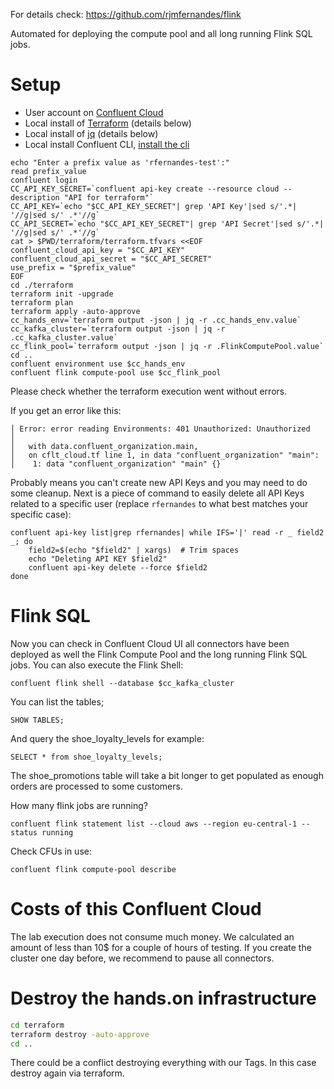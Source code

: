 For details check: https://github.com/rjmfernandes/flink

Automated for deploying the compute pool and all long running Flink SQL jobs.

# Setup

- User account on [Confluent Cloud](https://www.confluent.io/confluent-cloud/tryfree)
- Local install of [Terraform](https://www.terraform.io) (details below)
- Local install of [jq](https://jqlang.github.io/jq/download) (details below)
- Local install Confluent CLI, [install the cli](https://docs.confluent.io/confluent-cli/current/install.html) 

```shell
echo "Enter a prefix value as 'rfernandes-test':"
read prefix_value
confluent login
CC_API_KEY_SECRET=`confluent api-key create --resource cloud --description "API for terraform"`
CC_API_KEY=`echo "$CC_API_KEY_SECRET"| grep 'API Key'|sed s/'.*| '//g|sed s/' .*'//g`
CC_API_SECRET=`echo "$CC_API_KEY_SECRET"| grep 'API Secret'|sed s/'.*| '//g|sed s/' .*'//g`
cat > $PWD/terraform/terraform.tfvars <<EOF
confluent_cloud_api_key = "$CC_API_KEY"
confluent_cloud_api_secret = "$CC_API_SECRET"
use_prefix = "$prefix_value"
EOF
cd ./terraform
terraform init -upgrade
terraform plan
terraform apply -auto-approve
cc_hands_env=`terraform output -json | jq -r .cc_hands_env.value`
cc_kafka_cluster=`terraform output -json | jq -r .cc_kafka_cluster.value`
cc_flink_pool=`terraform output -json | jq -r .FlinkComputePool.value`
cd ..
confluent environment use $cc_hands_env
confluent flink compute-pool use $cc_flink_pool
```

Please check whether the terraform execution went without errors.

If you get an error like this:

```
│ Error: error reading Environments: 401 Unauthorized: Unauthorized
│ 
│   with data.confluent_organization.main,
│   on cflt_cloud.tf line 1, in data "confluent_organization" "main":
│    1: data "confluent_organization" "main" {}
```

Probably means you can't create new API Keys and you may need to do some cleanup. Next is a piece of command to easily delete all API Keys related to a specific user (replace `rfernandes` to what best matches your specific case):

```shell
confluent api-key list|grep rfernandes| while IFS='|' read -r _ field2 _; do
    field2=$(echo "$field2" | xargs)  # Trim spaces
    echo "Deleting API KEY $field2"
    confluent api-key delete --force $field2 
done
```

# Flink SQL

Now you can check in Confluent Cloud UI all connectors have been deployed as well the Flink Compute Pool and the long running Flink SQL jobs. You can also execute the Flink Shell:

```shell
confluent flink shell --database $cc_kafka_cluster
```

You can list the tables;

```
SHOW TABLES;
```

And query the shoe_loyalty_levels for example:

```
SELECT * from shoe_loyalty_levels;
```

The shoe_promotions table will take a bit longer to get populated as enough orders are processed to some customers.

How many flink jobs are running?

```shell
confluent flink statement list --cloud aws --region eu-central-1 --status running
```

Check CFUs in use:

```shell
confluent flink compute-pool describe
```

# Costs of this Confluent Cloud

The lab execution does not consume much money. We calculated an amount of less than 10$ for a couple of hours of testing. If you create the cluster one day before, we recommend to pause all connectors.

# Destroy the hands.on infrastructure

```bash
cd terraform
terraform destroy -auto-approve
cd ..
```

There could be a conflict destroying everything with our Tags. In this case destroy again via terraform.